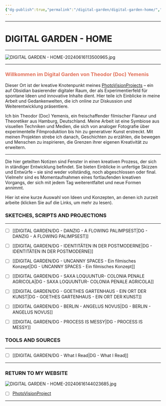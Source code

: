```yaml
---
{"dg-publish":true,"permalink":"/digital-garden/digital-garden-home/","title":"DIGITAL GARDEN - HOME","tags":["DigitalGarden","DigitalContent","DigitalCreator","#DG2024AD00","gardenEntry"]}
---
```





----
# DIGITAL GARDEN - HOME
----


![DIGITAL GARDEN - HOME-20240616113500965.jpg](/img/user/999%20attachements/DIGITAL%20GARDEN%20-%20HOME-20240616113500965.jpg)


---

### <span style="color:#e2725b;"><strong>Willkommen im Digital Garden von Theodor (Doc) Yemenis</strong></span>


Dieser Ort ist der kreative Knotenpunkt meines [PhotoVisionProjects](http://www.photovisionproject.com) – ein auf Obsidian basierender digitaler Raum, der als Experimentierfeld für spontane Ideen und innovative Inhalte dient. Hier teile ich Einblicke in meine Arbeit und Gedankenwelten, die ich online zur Diskussion und Weiterentwicklung präsentiere.

Ich bin Theodor (Doc) Yemenis, ein freischaffender filmischer Flaneur und Theoretiker aus Hamburg, Deutschland. Meine Arbeit ist eine Symbiose aus visuellen Techniken und Medien, die sich von analoger Fotografie über experimentelle Filmproduktion bis hin zu generativer Kunst erstreckt. Mit meinen Projekten strebe ich danach, Geschichten zu erzählen, die bewegen und Menschen zu inspirieren, die Grenzen ihrer eigenen Kreativität zu erweitern.

---

Die hier geteilten Notizen sind Fenster in einen kreativen Prozess, der sich in ständiger Entwicklung befindet. Sie bieten Einblicke in unfertige Skizzen und Entwürfe – sie sind weder vollständig, noch abgeschlossen oder final. Vielmehr sind es Momentaufnahmen eines fortlaufenden kreativen Vorgangs, der sich mit jedem Tag weiterentfaltet und neue Formen annimmt.

Hier ist eine kurze Auswahl von Ideen und Konzepten, an denen ich zurzeit arbeite (klicken Sie auf die Links, um mehr zu lesen). 

### **SKETCHES, SCRIPTS AND PROJECTIONS**
---

- [ ] [[DIGITAL GARDEN/DG - DANZIG - A FLOWING PALIMPSEST\|DG - DANZIG - A FLOWING PALIMPSEST]]
- [ ] [[DIGITAL GARDEN/DG - IDENTITÄTEN IN DER POSTMODERNE\|DG - IDENTITÄTEN IN DER POSTMODERNE]]
- [ ] [[DIGITAL GARDEN/DG - UNCANNY SPACES - Ein filmisches Konzept\|DG - UNCANNY SPACES - Ein filmisches Konzept]]
- [ ] [[DIGITAL GARDEN/DG - SAXA LOQUUNTUR- COLONIA PENALE AGRICOLA\|DG - SAXA LOQUUNTUR- COLONIA PENALE AGRICOLA]]
- [ ] [[DIGITAL GARDEN/DG - GOETHES GARTENHAUS - EIN ORT DER KUNST\|DG - GOETHES GARTENHAUS - EIN ORT DER KUNST]]
- [ ] [[DIGITAL GARDEN/DG - BERLIN - ANGELUS NOVUS\|DG - BERLIN - ANGELUS NOVUS]]
- [ ] [[DIGITAL GARDEN/DG - PROCESS IS MESSY\|DG - PROCESS IS MESSY]]


### **TOOLS AND SOURCES**
---

- [ ] [[DIGITAL GARDEN/DG - What I Read\|DG - What I Read]]


---

### RETURN TO MY WEBSITE

![DIGITAL GARDEN - HOME-20240616144023685.jpg](/img/user/999%20attachements/DIGITAL%20GARDEN%20-%20HOME-20240616144023685.jpg)


- [ ] [PhotoVisionProject](http://www.photovisionproject.com)


---


